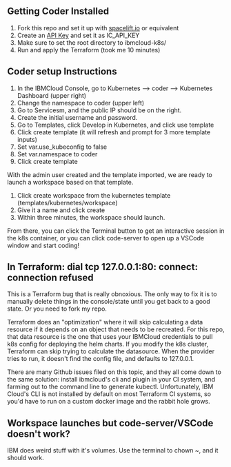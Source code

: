 ## Getting Coder Installed

1. Fork this repo and set it up with [spacelift.io](https://spacelift.io/) or equivalent
2. Create an [API Key](https://cloud.ibm.com/docs/account?topic=account-userapikey&interface=ui) and set it as IC_API_KEY
3. Make sure to set the root directory to ibmcloud-k8s/
4. Run and apply the Terraform (took me 10 minutes)

## Coder setup Instructions

1. In the IBMCloud Console, go to Kubernetes --> coder --> Kubernetes Dashboard (upper right)
2. Change the namespace to coder (upper left)
3. Go to Servicesm, and the public IP should be on the right.
4. Create the initial username and password.
5. Go to Templates, click Develop in Kubernetes, and click use template
6. Click create template (it will refresh and prompt for 3 more template inputs)
7. Set var.use_kubeconfig to false 
8. Set var.namespace to coder
9. Click create template

With the admin user created and the template imported, we are ready to launch a workspace based on that template.

1. Click create workspace from the kubernetes template (templates/kubernetes/workspace)
2. Give it a name and click create
3. Within three minutes, the workspace should launch.

From there, you can click the Terminal button to get an interactive session in the k8s container, or you can click code-server to open up a VSCode window and start coding!

## In Terraform: dial tcp 127.0.0.1:80: connect: connection refused

This is a Terraform bug that is really obnoxious. The only way to fix it is to manually delete things in the console/state until you get back to a good state. Or you need to fork my repo.

Terraform does an "optimization" where it will skip calculating a data resource if it depends on an object that needs to be recreated. For this repo, that data resource is the one that uses your IBMCloud credentials to pull k8s config for deploying the helm charts. If you modify the k8s cluster, Terraform can skip trying to calculate the datasource. When the provider tries to run, it doesn't find the config file, and defaults to 127.0.0.1. 

There are many Github issues filed on this topic, and they all come down to the same solution: install ibmcloud's cli and plugin in your CI system, and farming out to the command line to generate kubectl. Unfortunately, IBM Cloud's CLI is not installed by default on most Terraform CI systems, so you'd have to run on a custom docker image and the rabbit hole grows. 

## Workspace launches but code-server/VSCode doesn't work?

IBM does weird stuff with it's volumes. Use the terminal to chown ~, and it should work.